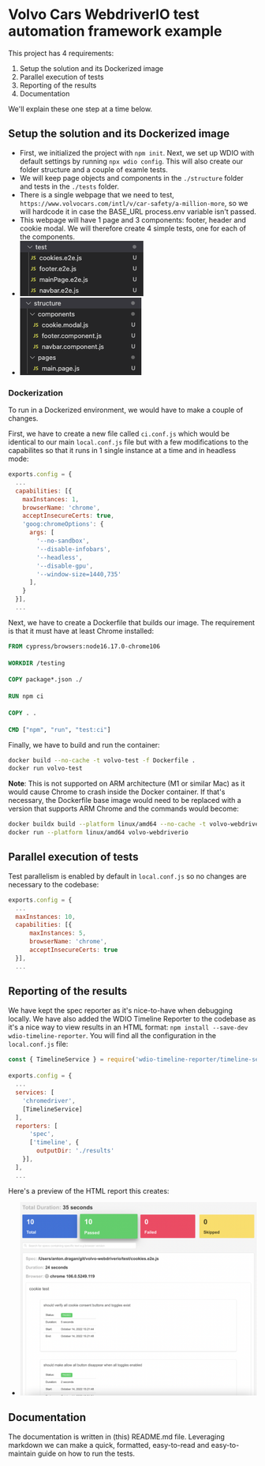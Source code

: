 # Volvo Cars WebdriverIO test automation framework example

This project has 4 requirements:

1. Setup the solution and its Dockerized image
2. Parallel execution of tests
3. Reporting of the results
4. Documentation

We'll explain these one step at a time below.

## Setup the solution and its Dockerized image

- First, we initialized the project with `npm init`. Next, we set up WDIO with default settings by running `npx wdio config`. This will also create our folder structure and a couple of examle tests.
- We will keep page objects and components in the `./structure` folder and tests in the `./tests` folder.
- There is a single webpage that we need to test, `https://www.volvocars.com/intl/v/car-safety/a-million-more`, so we will hardcode it in case the BASE_URL process.env variable isn't passed.
- This webpage will have 1 page and 3 components: footer, header and cookie modal. We will therefore create 4 simple tests, one for each of the components.
- ![Tests](./screenshots/tests.png)
- ![Components](./screenshots/components.png)

### Dockerization

To run in a Dockerized environment, we would have to make a couple of changes.

First, we have to create a new file called `ci.conf.js` which would be identical to our main `local.conf.js` file but with a few modifications to the capabilites so that it runs in 1 single instance at a time and in headless mode:

```js
exports.config = {
  ...
  capabilities: [{
    maxInstances: 1,
    browserName: 'chrome',
    acceptInsecureCerts: true,
    'goog:chromeOptions': {
      args: [
        '--no-sandbox',
        '--disable-infobars',
        '--headless',
        '--disable-gpu',
        '--window-size=1440,735'
      ],
    }
  }],
  ...
```

Next, we have to create a Dockerfile that builds our image. The requirement is that it must have at least Chrome installed:

```Dockerfile
FROM cypress/browsers:node16.17.0-chrome106

WORKDIR /testing

COPY package*.json ./

RUN npm ci

COPY . .

CMD ["npm", "run", "test:ci"]
```

Finally, we have to build and run the container:

```bash
docker build --no-cache -t volvo-test -f Dockerfile .
docker run volvo-test
```

**Note**: This is not supported on ARM architecture (M1 or similar Mac) as it would cause Chrome to crash inside the Docker container. If that's necessary, the Dockerfile base image would need to be replaced with a version that supports ARM Chrome and the commands would become:

```bash
docker buildx build --platform linux/amd64 --no-cache -t volvo-webdriverio -f Dockerfile .
docker run --platform linux/amd64 volvo-webdriverio
```

## Parallel execution of tests

Test parallelism is enabled by default in `local.conf.js` so no changes are necessary to the codebase:

```js
exports.config = {
  ...
  maxInstances: 10,
  capabilities: [{
      maxInstances: 5,
      browserName: 'chrome',
      acceptInsecureCerts: true
  }],
  ...
```

## Reporting of the results

We have kept the spec reporter as it's nice-to-have when debugging locally. We have also added the WDIO Timeline Reporter to the codebase as it's a nice way to view results in an HTML format: `npm install --save-dev wdio-timeline-reporter`. You will find all the configuration in the `local.conf.js` file:

```js
const { TimelineService } = require('wdio-timeline-reporter/timeline-service')

exports.config = {
  ...
  services: [
    'chromedriver',
    [TimelineService]
  ],
  reporters: [
      'spec',
      ['timeline', {
        outputDir: './results'
    }],
  ],
  ...
```

Here's a preview of the HTML report this creates:

- ![WDIO Timeline Service report](./screenshots/reporter.png)

## Documentation

The documentation is written in (this) README.md file. Leveraging markdown we can make a quick, formatted, easy-to-read and easy-to-maintain guide on how to run the tests.
